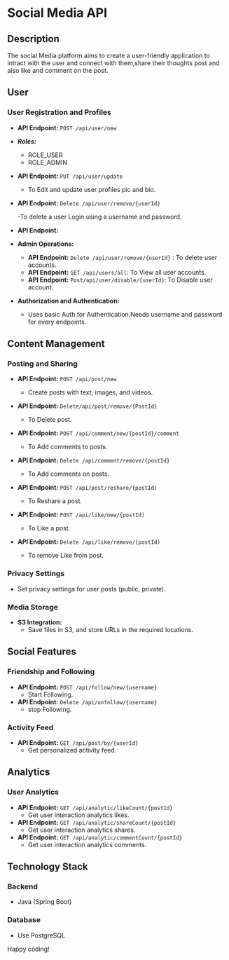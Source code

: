 # Social Media API

## Description

The social Media platform aims to create a user-friendly application to intract with the user and connect with them,share their thoughts post and also like and comment on the post.  

## User

### User Registration and Profiles

- **API Endpoint:** `POST /api/user/new`
- **_Roles:_**
  - ROLE_USER
  - ROLE_ADMIN
- **API Endpoint:** `PUT /api/user/update`

  - To Edit and update user profiles pic and bio.

- **API Endpoint:** `Delete /api/user/remove/{userId}`

  -To delete a user Login using a username and password.

- **API Endpoint:**

- **Admin Operations:**
  - **API Endpoint:** `Delete /api/user/remove/{userId}` : To delete user accounts.
  - **API Endpoint:** `GET /api/users/all`: To View all user accounts.
  - **API Endpoint:** `Post/api/user/disable/{userId}`: To Disable user account.
- **Authorization and Authentication:**
  - Uses basic Auth for Authentication.Needs username and password for every endpoints.

## Content Management

### Posting and Sharing

- **API Endpoint:** `POST /api/post/new`

  - Create posts with text, images, and videos.

- **API Endpoint:** `Delete/api/post/remove/{PostId}`

  - To Delete post.

- **API Endpoint:** `POST /api/comment/new/{postId}/comment`
  - To Add comments to posts.
- **API Endpoint:** `Delete /api/comment/remove/{postId}`

  - To Add comments on posts.

- **API Endpoint:** `POST /api/post/reshare/{postId)`

  - To Reshare a post.

- **API Endpoint:** `POST /api/like/new/{postId)`
  - To Like a post.
- **API Endpoint:** `Delete /api/like/remove/{postId)`
  - To remove Like from post.

### Privacy Settings

- Set privacy settings for user posts (public, private).

### Media Storage

- **S3 Integration:**
  - Save files in S3, and store URLs in the required locations.

## Social Features

### Friendship and Following

- **API Endpoint:** `POST /api/follow/new/{username}`
  - Start Following.
- **API Endpoint:** `Delete /api/unfollow/{username}`
  - stop Following.

### Activity Feed

- **API Endpoint:** `GET /api/post/by/{userId}`
  - Get personalized activity feed.

## Analytics

### User Analytics

- **API Endpoint:** `GET /api/analytic/likeCount/{postId}`
  - Get user interaction analytics likes.
- **API Endpoint:** `GET /api/analytic/shareCount/{postId}`
  - Get user interaction analytics shares.
- **API Endpoint:** `GET /api/analytic/commentCount/{postId}`
  - Get user interaction analytics comments.

## Technology Stack

### Backend

- Java (Spring Boot)

### Database

- Use PostgreSQL 

Happy coding!
